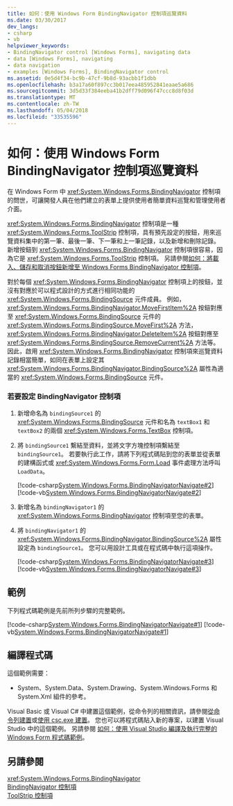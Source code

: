 ```yaml
---
title: 如何：使用 Windows Form BindingNavigator 控制項巡覽資料
ms.date: 03/30/2017
dev_langs:
- csharp
- vb
helpviewer_keywords:
- BindingNavigator control [Windows Forms], navigating data
- data [Windows Forms], navigating
- data navigation
- examples [Windows Forms], BindingNavigator control
ms.assetid: 0e5d4f34-bc9b-47cf-9b8d-93acbb1f1dbb
ms.openlocfilehash: b3a17a60f897cc3b017eea485952841eaae5a686
ms.sourcegitcommit: 3d5d33f384eeba41b2dff79d096f47ccc8d8f03d
ms.translationtype: MT
ms.contentlocale: zh-TW
ms.lasthandoff: 05/04/2018
ms.locfileid: "33535596"
---
```

# <a name="how-to-navigate-data-with-the-windows-forms-bindingnavigator-control"></a>如何：使用 Windows Form BindingNavigator 控制項巡覽資料
在 Windows Form 中 <xref:System.Windows.Forms.BindingNavigator> 控制項的問世，可讓開發人員在他們建立的表單上提供使用者簡單資料巡覽和管理使用者介面。  
  
 <xref:System.Windows.Forms.BindingNavigator> 控制項是一種 <xref:System.Windows.Forms.ToolStrip> 控制項，具有預先設定的按鈕，用來巡覽資料集中的第一筆、最後一筆、下一筆和上一筆記錄，以及新增和刪除記錄。 新增按鈕到 <xref:System.Windows.Forms.BindingNavigator> 控制項很容易，因為它是 <xref:System.Windows.Forms.ToolStrip> 控制項。  另請參閱[如何：將載入、儲存和取消按鈕新增至 Windows Forms BindingNavigator 控制項](http://msdn.microsoft.com/library/safa4957\(v=vs.110\))。  
  
 對於每個 <xref:System.Windows.Forms.BindingNavigator> 控制項上的按鈕，並沒有對應於可以程式設計的方式進行相同功能的 <xref:System.Windows.Forms.BindingSource> 元件成員。 例如，<xref:System.Windows.Forms.BindingNavigator.MoveFirstItem%2A> 按鈕對應至 <xref:System.Windows.Forms.BindingSource> 元件的 <xref:System.Windows.Forms.BindingSource.MoveFirst%2A> 方法，<xref:System.Windows.Forms.BindingNavigator.DeleteItem%2A> 按鈕對應至 <xref:System.Windows.Forms.BindingSource.RemoveCurrent%2A> 方法等。 因此，啟用 <xref:System.Windows.Forms.BindingNavigator> 控制項來巡覽資料記錄相當簡單，如同在表單上設定其 <xref:System.Windows.Forms.BindingNavigator.BindingSource%2A> 屬性為適當的 <xref:System.Windows.Forms.BindingSource> 元件。  
  
### <a name="to-set-up-the-bindingnavigator-control"></a>若要設定 BindingNavigator 控制項  
  
1.  新增命名為 `bindingSource1` 的 <xref:System.Windows.Forms.BindingSource> 元件和名為 `textBox1` 和 `textBox2` 的兩個 <xref:System.Windows.Forms.TextBox> 控制項。  
  
2.  將 `bindingSource1` 繫結至資料，並將文字方塊控制項繫結至 `bindingSource1`。 若要執行此工作，請將下列程式碼貼到您的表單並從表單的建構函式或 <xref:System.Windows.Forms.Form.Load> 事件處理方法呼叫 `LoadData`。  
  
     [!code-csharp[System.Windows.Forms.BindingNavigatorNavigate#2](../../../../samples/snippets/csharp/VS_Snippets_Winforms/System.Windows.Forms.BindingNavigatorNavigate/CS/Form1.cs#2)]
     [!code-vb[System.Windows.Forms.BindingNavigatorNavigate#2](../../../../samples/snippets/visualbasic/VS_Snippets_Winforms/System.Windows.Forms.BindingNavigatorNavigate/VB/Form1.vb#2)]  
  
3.  新增名為 `bindingNavigator1` 的 <xref:System.Windows.Forms.BindingNavigator> 控制項至您的表單。  
  
4.  將 `bindingNavigator1` 的 <xref:System.Windows.Forms.BindingNavigator.BindingSource%2A> 屬性設定為 `bindingSource1`。 您可以用設計工具或在程式碼中執行這項操作。  
  
     [!code-csharp[System.Windows.Forms.BindingNavigatorNavigate#3](../../../../samples/snippets/csharp/VS_Snippets_Winforms/System.Windows.Forms.BindingNavigatorNavigate/CS/Form1.cs#3)]
     [!code-vb[System.Windows.Forms.BindingNavigatorNavigate#3](../../../../samples/snippets/visualbasic/VS_Snippets_Winforms/System.Windows.Forms.BindingNavigatorNavigate/VB/Form1.vb#3)]  
  
## <a name="example"></a>範例  
 下列程式碼範例是先前所列步驟的完整範例。  
  
 [!code-csharp[System.Windows.Forms.BindingNavigatorNavigate#1](../../../../samples/snippets/csharp/VS_Snippets_Winforms/System.Windows.Forms.BindingNavigatorNavigate/CS/Form1.cs#1)]
 [!code-vb[System.Windows.Forms.BindingNavigatorNavigate#1](../../../../samples/snippets/visualbasic/VS_Snippets_Winforms/System.Windows.Forms.BindingNavigatorNavigate/VB/Form1.vb#1)]  
  
## <a name="compiling-the-code"></a>編譯程式碼  
 這個範例需要：  
  
-   System、System.Data、System.Drawing、System.Windows.Forms 和 System.Xml 組件的參考。  
  
 Visual Basic 或 Visual C# 中建置這個範例，從命令列的相關資訊，請參閱[從命令列建置](~/docs/visual-basic/reference/command-line-compiler/building-from-the-command-line.md)或[使用 csc.exe 建置](~/docs/csharp/language-reference/compiler-options/command-line-building-with-csc-exe.md)。 您也可以將程式碼貼入新的專案，以建置 Visual Studio 中的這個範例。  另請參閱 [如何：使用 Visual Studio 編譯及執行完整的 Windows Form 程式碼範例](http://msdn.microsoft.com/library/Bb129228\(v=vs.110\))。  
  
## <a name="see-also"></a>另請參閱  
 <xref:System.Windows.Forms.BindingNavigator>  
 [BindingNavigator 控制項](../../../../docs/framework/winforms/controls/bindingnavigator-control-windows-forms.md)  
 [ToolStrip 控制項](../../../../docs/framework/winforms/controls/toolstrip-control-windows-forms.md)
